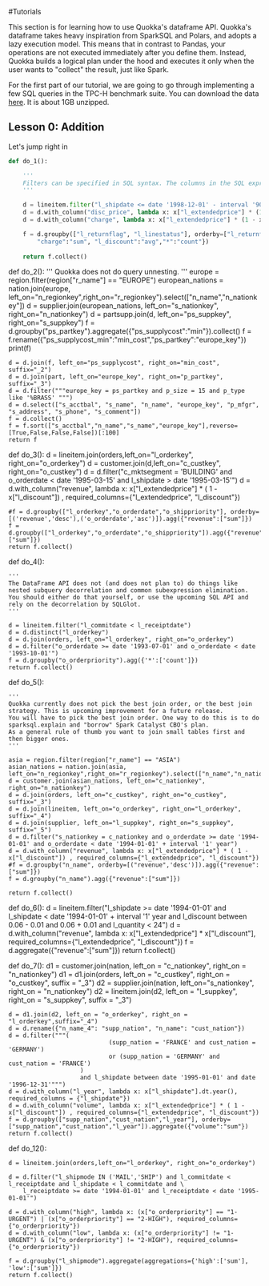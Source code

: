 #Tutorials

This section is for learning how to use Quokka's dataframe API. Quokka's dataframe takes heavy inspiration from SparkSQL and Polars, and adopts a lazy execution model. This means that in contrast to Pandas, your operations are not executed immediately after you define them. Instead, Quokka builds a logical plan under the hood and executes it only when the user wants to "collect" the result, just like Spark. 

For the first part of our tutorial, we are going to go through implementing a few SQL queries in the TPC-H benchmark suite. You can download the data [here](https://drive.google.com/file/d/1a4yhPoknXgMhznJ9OQO3BwHz2RMeZr8e/view?usp=sharing). It is about 1GB unzipped.

## Lesson 0: Addition

Let's jump right in 

~~~python
def do_1():

    '''
    Filters can be specified in SQL syntax. The columns in the SQL expression must exist in the schema of the DataStream.
    '''

    d = lineitem.filter("l_shipdate <= date '1998-12-01' - interval '90' day")
    d = d.with_column("disc_price", lambda x: x["l_extendedprice"] * (1 - x["l_discount"]), required_columns ={"l_extendedprice", "l_discount"})
    d = d.with_column("charge", lambda x: x["l_extendedprice"] * (1 - x["l_discount"]) * (1 + x["l_tax"]), required_columns={"l_extendedprice", "l_discount", "l_tax"})

    f = d.groupby(["l_returnflag", "l_linestatus"], orderby=["l_returnflag","l_linestatus"]).agg({"l_quantity":["sum","avg"], "l_extendedprice":["sum","avg"], "disc_price":"sum", 
        "charge":"sum", "l_discount":"avg","*":"count"})
        
    return f.collect()
~~~
def do_2():
    '''
    Quokka does not do query unnesting.
    '''
    europe = region.filter(region["r_name"] == "EUROPE")
    european_nations = nation.join(europe, left_on="n_regionkey",right_on="r_regionkey").select(["n_name","n_nationkey"])
    d = supplier.join(european_nations, left_on="s_nationkey", right_on="n_nationkey")
    d = partsupp.join(d, left_on="ps_suppkey", right_on="s_suppkey")
    f = d.groupby("ps_partkey").aggregate({"ps_supplycost":"min"}).collect()
    f = f.rename({"ps_supplycost_min":"min_cost","ps_partkey":"europe_key"})
    print(f)

    d = d.join(f, left_on="ps_supplycost", right_on="min_cost", suffix="_2")
    d = d.join(part, left_on="europe_key", right_on="p_partkey", suffix="_3")
    d = d.filter("""europe_key = ps_partkey and p_size = 15 and p_type like '%BRASS' """)
    d = d.select(["s_acctbal", "s_name", "n_name", "europe_key", "p_mfgr", "s_address", "s_phone", "s_comment"])
    f = d.collect()
    f = f.sort(["s_acctbal","n_name","s_name","europe_key"],reverse=[True,False,False,False])[:100]
    return f


def do_3():
    d = lineitem.join(orders,left_on="l_orderkey", right_on="o_orderkey")
    d = customer.join(d,left_on="c_custkey", right_on="o_custkey")
    d = d.filter("c_mktsegment = 'BUILDING' and o_orderdate < date '1995-03-15' and l_shipdate > date '1995-03-15'")
    d = d.with_column("revenue", lambda x: x["l_extendedprice"] * ( 1 - x["l_discount"]) , required_columns={"l_extendedprice", "l_discount"})

    #f = d.groupby(["l_orderkey","o_orderdate","o_shippriority"], orderby=[('revenue','desc'),('o_orderdate','asc')]).agg({"revenue":["sum"]})
    f = d.groupby(["l_orderkey","o_orderdate","o_shippriority"]).agg({"revenue":["sum"]})
    return f.collect()

def do_4():

    '''
    The DataFrame API does not (and does not plan to) do things like nested subquery decorrelation and common subexpression elimination.
    You should either do that yourself, or use the upcoming SQL API and rely on the decorrelation by SQLGlot.
    '''

    d = lineitem.filter("l_commitdate < l_receiptdate")
    d = d.distinct("l_orderkey")
    d = d.join(orders, left_on="l_orderkey", right_on="o_orderkey")
    d = d.filter("o_orderdate >= date '1993-07-01' and o_orderdate < date '1993-10-01'")
    f = d.groupby("o_orderpriority").agg({'*':['count']})
    return f.collect()


def do_5():

    '''
    Quokka currently does not pick the best join order, or the best join strategy. This is upcoming improvement for a future release.
    You will have to pick the best join order. One way to do this is to do sparksql.explain and "borrow" Spark Catalyst CBO's plan.
    As a general rule of thumb you want to join small tables first and then bigger ones.
    '''

    asia = region.filter(region["r_name"] == "ASIA")
    asian_nations = nation.join(asia, left_on="n_regionkey",right_on="r_regionkey").select(["n_name","n_nationkey"])
    d = customer.join(asian_nations, left_on="c_nationkey", right_on="n_nationkey")
    d = d.join(orders, left_on="c_custkey", right_on="o_custkey", suffix="_3")
    d = d.join(lineitem, left_on="o_orderkey", right_on="l_orderkey", suffix="_4")
    d = d.join(supplier, left_on="l_suppkey", right_on="s_suppkey", suffix="_5")
    d = d.filter("s_nationkey = c_nationkey and o_orderdate >= date '1994-01-01' and o_orderdate < date '1994-01-01' + interval '1' year")
    d = d.with_column("revenue", lambda x: x["l_extendedprice"] * ( 1 - x["l_discount"]) , required_columns={"l_extendedprice", "l_discount"})
    #f = d.groupby("n_name", orderby=[("revenue",'desc')]).agg({"revenue":["sum"]})
    f = d.groupby("n_name").agg({"revenue":["sum"]})

    return f.collect()

def do_6():
    d = lineitem.filter("l_shipdate >= date '1994-01-01' and l_shipdate < date '1994-01-01' + interval '1' year and l_discount between 0.06 - 0.01 and 0.06 + 0.01 and l_quantity < 24")
    d = d.with_column("revenue", lambda x: x["l_extendedprice"] * x["l_discount"], required_columns={"l_extendedprice", "l_discount"})
    f = d.aggregate({"revenue":["sum"]})
    return f.collect()

def do_7():
    d1 = customer.join(nation, left_on = "c_nationkey", right_on = "n_nationkey")
    d1 = d1.join(orders, left_on = "c_custkey", right_on = "o_custkey", suffix = "_3")
    d2 = supplier.join(nation, left_on="s_nationkey", right_on = "n_nationkey")
    d2 = lineitem.join(d2, left_on = "l_suppkey", right_on = "s_suppkey", suffix = "_3")
    
    d = d1.join(d2, left_on = "o_orderkey", right_on = "l_orderkey",suffix="_4")
    d = d.rename({"n_name_4": "supp_nation", "n_name": "cust_nation"})
    d = d.filter("""(
                                (supp_nation = 'FRANCE' and cust_nation = 'GERMANY')
                                or (supp_nation = 'GERMANY' and cust_nation = 'FRANCE')
                        )
                        and l_shipdate between date '1995-01-01' and date '1996-12-31'""")
    d = d.with_column("l_year", lambda x: x["l_shipdate"].dt.year(), required_columns = {"l_shipdate"})
    d = d.with_column("volume", lambda x: x["l_extendedprice"] * ( 1 - x["l_discount"]) , required_columns={"l_extendedprice", "l_discount"})
    f = d.groupby(["supp_nation","cust_nation","l_year"], orderby=["supp_nation","cust_nation","l_year"]).aggregate({"volume":"sum"})
    return f.collect()

def do_12():
    
    d = lineitem.join(orders,left_on="l_orderkey", right_on="o_orderkey")
    
    d = d.filter("l_shipmode IN ('MAIL','SHIP') and l_commitdate < l_receiptdate and l_shipdate < l_commitdate and \
        l_receiptdate >= date '1994-01-01' and l_receiptdate < date '1995-01-01'")

    d = d.with_column("high", lambda x: (x["o_orderpriority"] == "1-URGENT") | (x["o_orderpriority"] == "2-HIGH"), required_columns={"o_orderpriority"})
    d = d.with_column("low", lambda x: (x["o_orderpriority"] != "1-URGENT") & (x["o_orderpriority"] != "2-HIGH"), required_columns={"o_orderpriority"})

    f = d.groupby("l_shipmode").aggregate(aggregations={'high':['sum'], 'low':['sum']})
    return f.collect()